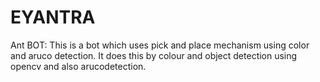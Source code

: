 # EYANTRA
Ant BOT: This is a bot which uses pick and place  mechanism using color and aruco detection. It does this by colour and object detection using opencv and also arucodetection.
